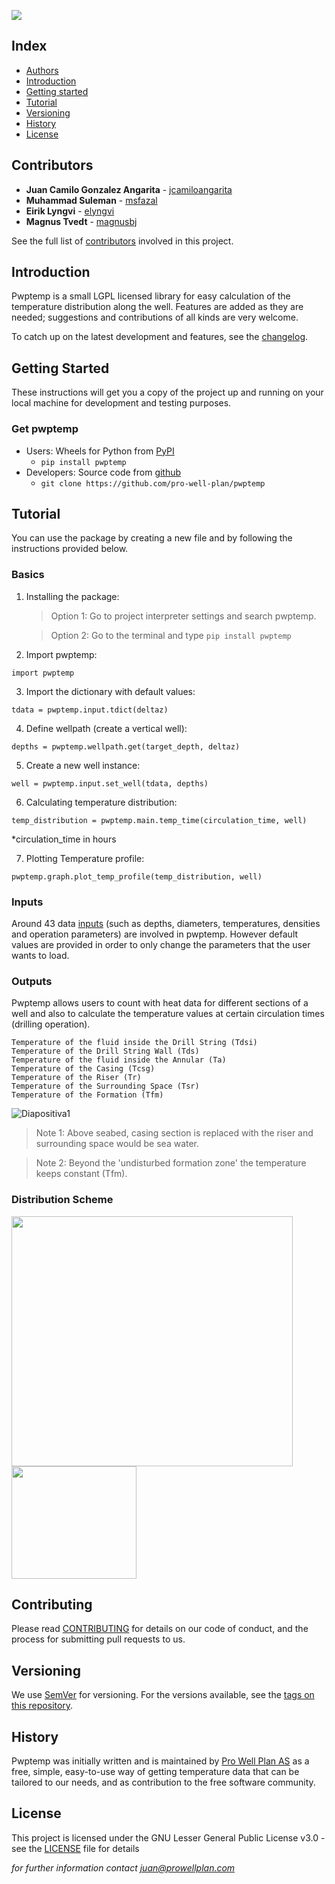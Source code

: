 ![](https://user-images.githubusercontent.com/52009346/62771366-56c69f00-ba9d-11e9-9c86-a868bf3a1180.png)

## Index ##

* [Authors](#authors)
* [Introduction](#introduction)
* [Getting started](#getting-started)
* [Tutorial](#tutorial)
* [Versioning](#versioning)
* [History](#history)
* [License](#license)


## Contributors

* **Juan Camilo Gonzalez Angarita** - [jcamiloangarita](https://github.com/jcamiloangarita)
* **Muhammad Suleman** - [msfazal](https://github.com/msfazal)
* **Eirik Lyngvi** - [elyngvi](https://github.com/elyngvi)
* **Magnus Tvedt** - [magnusbj](https://github.com/magnusbj)

See the full list of [contributors](https://github.com/pro-well-plan/pwptemp/graphs/contributors) involved in this project.

## Introduction
Pwptemp is a small LGPL licensed library for easy calculation of the
temperature distribution along the well. Features are added as they
are needed; suggestions and contributions of all kinds are very welcome.

To catch up on the latest development and features, see the [changelog](CHANGELOG.md).

## Getting Started

These instructions will get you a copy of the project up and running on your local machine for development and testing purposes.

### Get pwptemp

* Users: Wheels for Python from [PyPI](https://pypi.python.org/pypi/pwptemp/) 
    * `pip install pwptemp`
* Developers: Source code from [github](https://github.com/pro-well-plan/pwptemp)
    * `git clone https://github.com/pro-well-plan/pwptemp`
    
## Tutorial

You can use the package by creating a new file and by following the instructions provided below.
   
### Basics   

1. Installing the package:
   > Option 1: Go to project interpreter settings and search pwptemp.
   
   > Option 2: Go to the terminal and type `pip install pwptemp`
   
2. Import pwptemp:
```
import pwptemp
```
   
3. Import the dictionary with default values:
```
tdata = pwptemp.input.tdict(deltaz)
```

4. Define wellpath (create a vertical well):
```
depths = pwptemp.wellpath.get(target_depth, deltaz)
```

5. Create a new well instance:
```
well = pwptemp.input.set_well(tdata, depths)
```

6. Calculating temperature distribution:
```
temp_distribution = pwptemp.main.temp_time(circulation_time, well)
```
*circulation_time in hours

7. Plotting Temperature profile:
```
pwptemp.graph.plot_temp_profile(temp_distribution, well)
```


### Inputs

Around 43 data [inputs](https://github.com/pro-well-plan/pwptemp/blob/master/physics/inputs.md) (such as depths, diameters, temperatures, densities and operation parameters) are involved in pwptemp. However default values are provided in order to only change the parameters that the user wants to load.

### Outputs

Pwptemp allows users to count with heat data for different sections of a well and also to calculate the temperature values at certain circulation times (drilling operation).

```
Temperature of the fluid inside the Drill String (Tdsi)
Temperature of the Drill String Wall (Tds)
Temperature of the fluid inside the Annular (Ta)
Temperature of the Casing (Tcsg)
Temperature of the Riser (Tr)
Temperature of the Surrounding Space (Tsr)
Temperature of the Formation (Tfm)
```
![Diapositiva1](https://user-images.githubusercontent.com/52009346/62273419-d4efc980-b43d-11e9-974e-4cbbf086c0ff.JPG)

> Note 1: Above seabed, casing section is replaced with the riser and surrounding space would be sea water.

> Note 2: Beyond the 'undisturbed formation zone' the temperature keeps constant (Tfm).     

### Distribution Scheme

<img src="https://user-images.githubusercontent.com/52009346/62863045-fbe4b000-bd07-11e9-9bda-30330dc612d1.PNG" width="450" height="400"> <img src="https://user-images.githubusercontent.com/52009346/62856722-f4b4a680-bcf5-11e9-80ef-751e03b4dbc2.PNG" width="200" height="180">

## Contributing

Please read [CONTRIBUTING](CONTRIBUTING.md) for details on our code of conduct, and the process for submitting pull requests to us.

## Versioning

We use [SemVer](http://semver.org/) for versioning. For the versions available, see the [tags on this repository](https://github.com/pro-well-plan/pwptemp/tags). 

## History ##
Pwptemp was initially written and is maintained by [Pro Well Plan
AS](http://www.prowellplan.com/) as a free, simple, easy-to-use way of getting
temperature data that can be tailored to our needs, and as contribution to the
free software community.

## License

This project is licensed under the GNU Lesser General Public License v3.0 - see the [LICENSE](LICENSE.md) file for details


*for further information contact juan@prowellplan.com*
